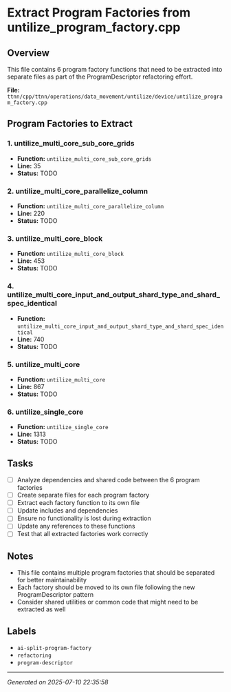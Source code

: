# Extract Program Factories from untilize_program_factory.cpp

## Overview
This file contains 6 program factory functions that need to be extracted into separate files as part of the ProgramDescriptor refactoring effort.

**File:** `ttnn/cpp/ttnn/operations/data_movement/untilize/device/untilize_program_factory.cpp`

## Program Factories to Extract

### 1. untilize_multi_core_sub_core_grids
- **Function:** `untilize_multi_core_sub_core_grids`
- **Line:** 35
- **Status:** TODO

### 2. untilize_multi_core_parallelize_column
- **Function:** `untilize_multi_core_parallelize_column`
- **Line:** 220
- **Status:** TODO

### 3. untilize_multi_core_block
- **Function:** `untilize_multi_core_block`
- **Line:** 453
- **Status:** TODO

### 4. untilize_multi_core_input_and_output_shard_type_and_shard_spec_identical
- **Function:** `untilize_multi_core_input_and_output_shard_type_and_shard_spec_identical`
- **Line:** 740
- **Status:** TODO

### 5. untilize_multi_core
- **Function:** `untilize_multi_core`
- **Line:** 867
- **Status:** TODO

### 6. untilize_single_core
- **Function:** `untilize_single_core`
- **Line:** 1313
- **Status:** TODO

## Tasks

- [ ] Analyze dependencies and shared code between the 6 program factories
- [ ] Create separate files for each program factory
- [ ] Extract each factory function to its own file
- [ ] Update includes and dependencies
- [ ] Ensure no functionality is lost during extraction
- [ ] Update any references to these functions
- [ ] Test that all extracted factories work correctly

## Notes
- This file contains multiple program factories that should be separated for better maintainability
- Each factory should be moved to its own file following the new ProgramDescriptor pattern
- Consider shared utilities or common code that might need to be extracted as well

## Labels
- `ai-split-program-factory`
- `refactoring`
- `program-descriptor`

---
*Generated on 2025-07-10 22:35:58*
